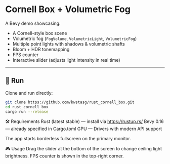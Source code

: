 # Cornell Box + Volumetric Fog

A Bevy demo showcasing:
- A Cornell-style box scene
- Volumetric fog (`FogVolume`, `VolumetricLight`, `VolumetricFog`)
- Multiple point lights with shadows & volumetric shafts
- Bloom + HDR tonemapping
- FPS counter
- Interactive slider (adjusts light intensity in real time)

---

## 🚀 Run

Clone and run directly:

```bash
git clone https://github.com/kwstasg/rust_cornell_box.git
cd rust_cornell_box
cargo run --release
```

🛠️ Requirements
Rust (latest stable) — install via https://rustup.rs/
Bevy 0.16 — already specified in Cargo.toml
GPU — Drivers with modern API support

The app starts borderless fullscreen on the primary monitor.

🎮 Usage
Drag the slider at the bottom of the screen to change ceiling light brightness.
FPS counter is shown in the top-right corner.